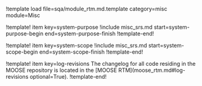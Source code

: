 !template load file=sqa/module_rtm.md.template category=misc module=Misc

!template! item key=system-purpose
!include misc_srs.md start=system-purpose-begin end=system-purpose-finish
!template-end!

!template! item key=system-scope
!include misc_srs.md start=system-scope-begin end=system-scope-finish
!template-end!

!template! item key=log-revisions
The changelog for all code residing in the MOOSE repository is located in the
[MOOSE RTM](moose_rtm.md#log-revisions optional=True).
!template-end!
